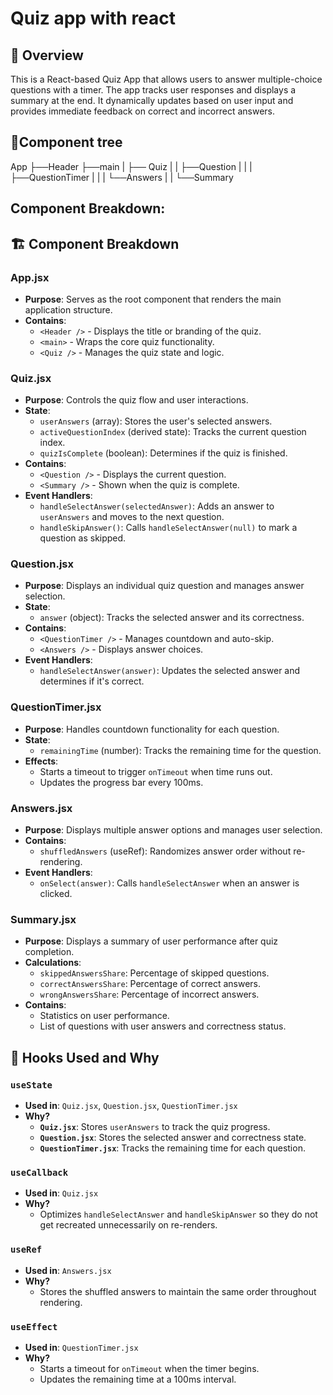 # Quiz app with react
## 📖 Overview
This is a React-based Quiz App that allows users to answer multiple-choice questions with a timer. The app tracks user responses and displays a summary at the end. It dynamically updates based on user input and provides immediate feedback on correct and incorrect answers. 
## 🌳Component tree
App
├──Header
├──main
|  ├── Quiz
|  |   ├──Question
|  |   |  ├──QuestionTimer
|  |   |  └──Answers
|  |   └──Summary

##  Component Breakdown:

## 🏗 Component Breakdown

### **App.jsx**
- **Purpose**: Serves as the root component that renders the main application structure.
- **Contains**:
  - `<Header />` - Displays the title or branding of the quiz.
  - `<main>` - Wraps the core quiz functionality.
  - `<Quiz />` - Manages the quiz state and logic.

### **Quiz.jsx**
- **Purpose**: Controls the quiz flow and user interactions.
- **State**:
  - `userAnswers` (array): Stores the user's selected answers.
  - `activeQuestionIndex` (derived state): Tracks the current question index.
  - `quizIsComplete` (boolean): Determines if the quiz is finished.
- **Contains**:
  - `<Question />` - Displays the current question.
  - `<Summary />` - Shown when the quiz is complete.
- **Event Handlers**:
  - `handleSelectAnswer(selectedAnswer)`: Adds an answer to `userAnswers` and moves to the next question.
  - `handleSkipAnswer()`: Calls `handleSelectAnswer(null)` to mark a question as skipped.

### **Question.jsx**
- **Purpose**: Displays an individual quiz question and manages answer selection.
- **State**:
  - `answer` (object): Tracks the selected answer and its correctness.
- **Contains**:
  - `<QuestionTimer />` - Manages countdown and auto-skip.
  - `<Answers />` - Displays answer choices.
- **Event Handlers**:
  - `handleSelectAnswer(answer)`: Updates the selected answer and determines if it's correct.

### **QuestionTimer.jsx**
- **Purpose**: Handles countdown functionality for each question.
- **State**:
  - `remainingTime` (number): Tracks the remaining time for the question.
- **Effects**:
  - Starts a timeout to trigger `onTimeout` when time runs out.
  - Updates the progress bar every 100ms.

### **Answers.jsx**
- **Purpose**: Displays multiple answer options and manages user selection.
- **Contains**:
  - `shuffledAnswers` (useRef): Randomizes answer order without re-rendering.
- **Event Handlers**:
  - `onSelect(answer)`: Calls `handleSelectAnswer` when an answer is clicked.

### **Summary.jsx**
- **Purpose**: Displays a summary of user performance after quiz completion.
- **Calculations**:
  - `skippedAnswersShare`: Percentage of skipped questions.
  - `correctAnswersShare`: Percentage of correct answers.
  - `wrongAnswersShare`: Percentage of incorrect answers.
- **Contains**:
  - Statistics on user performance.
  - List of questions with user answers and correctness status.

## 🔄 Hooks Used and Why

### `useState`
- **Used in**: `Quiz.jsx`, `Question.jsx`, `QuestionTimer.jsx`
- **Why?**
  - **`Quiz.jsx`**: Stores `userAnswers` to track the quiz progress.
  - **`Question.jsx`**: Stores the selected answer and correctness state.
  - **`QuestionTimer.jsx`**: Tracks the remaining time for each question.

### `useCallback`
- **Used in**: `Quiz.jsx`
- **Why?**
  - Optimizes `handleSelectAnswer` and `handleSkipAnswer` so they do not get recreated unnecessarily on re-renders.

### `useRef`
- **Used in**: `Answers.jsx`
- **Why?**
  - Stores the shuffled answers to maintain the same order throughout rendering.

### `useEffect`
- **Used in**: `QuestionTimer.jsx`
- **Why?**
  - Starts a timeout for `onTimeout` when the timer begins.
  - Updates the remaining time at a 100ms interval.